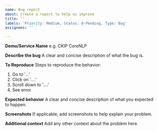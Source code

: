 ```yaml
---
name: Bug report
about: Create a report to help us improve
title: ''
labels: 'Priority: Medium, Status: 0-Pending, Type: Bug'
assignees: ''

---
```


**Demo/Service Name**
e.g. CKIP CoreNLP

**Describe the bug**
A clear and concise description of what the bug is.

**To Reproduce**
Steps to reproduce the behavior:
1. Go to '...'
2. Click on '....'
3. Scroll down to '....'
4. See error

**Expected behavior**
A clear and concise description of what you expected to happen.

**Screenshots**
If applicable, add screenshots to help explain your problem.

**Additional context**
Add any other context about the problem here.
